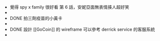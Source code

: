 - 覺得 spy x family 很好看
  第 6 話，安妮亞面無表情揍人超好笑
-
- DONE 拍三劑疫苗的小黃卡
-
- DONE 設計 [[GoCoin]] 的 wireframe
  可以參考 derrick service 的客服系統
-